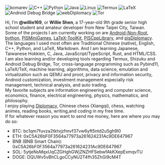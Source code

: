 ![komarev](https://komarev.com/ghpvc/?username=Willie169&color=brightgreen&label=Profile+Views&abbreviated=true)
![C++](https://img.shields.io/badge/C++-00599C)
![Python](https://img.shields.io/badge/Python-3776AB)
![Java](https://img.shields.io/badge/Java-F89820)
![Linux](https://img.shields.io/badge/Linux-FCC624)
![Termux](https://img.shields.io/badge/Termux-000000)
![LaTeX](https://img.shields.io/badge/LaTeX-008080)
![Android Debug Bridge](https://img.shields.io/badge/Android%20Debug%20Bridge-3DDC84)
![webDiplomacy](https://img.shields.io/badge/webDiplomacy-35781D)
![Tor](https://img.shields.io/badge/Tor-80449C)

Hi, I’m **@willie169**, or **Willie Shen**, a 17-year-old 9th grade senior high school student and amateur developer from New Taipei City, Taiwan.\
Some of the projects I am currently working on are [Android-Non-Root](https://github.com/Willie169/Android-Non-Root), [bython](https://github.com/Willie169/bython), [PISMiniGames](https://github.com/PythonIsSlowOrg/PISMiniGames), [LaTeX-ToolKit](https://github.com/Willie169/LaTeX-ToolKit), [PISCppLibrary](https://github.com/PythonIsSlowOrg/PISCppLibrary), and [pisDiplomacy](https://github.com/PythonIsSlowOrg/pisDiplomacy).\
The languages I used most often are Traditional Chinese (native), English, C++, Python, and LaTeX, Markdown. And I am learning Japanese, Taiwanese Hokkien, C, Java, JavaScript/TypeScript, Rust, and HTML/CSS.\
I am also learning and/or developing tools regarding Termux, Shizuku and Android Debug Bridge, Tor, cross-language programming such as Pybind11, LaTeX/TeX, machine learning, algorithms, data science, emulation and virtualization such as QEMU and proot, privacy and information security, Android customization, investment management especially risk management, technical analysis, and auto trading.\
My favorite subjects are information engineering and computer science, economics, finance, electrical engineering, physics, mathematics, and philosophy.\
I enjoy playing [Diplomacy](https://webdiplomacy.net/userprofile.php?userID=222135), Chinese chess (Xiangqi), chess, watching animes, reading books, writing,and coding in my free time.\
If for whatever reason you want to send me money, here are where you may do so:
- BTC:
  bc1qm7fuvza2tktvjzfmvf37vw6yft5ntd2u5gh9l0
- ETH:
  0xC5A26bF0F3564a77973a261624231Ac9DE647967
- BNB (BNB Smart Chain):
  0xC5A26bF0F3564a77973a261624231Ac9DE647967
- SOL:
  5ytjeNsMqxUqCZGHghGWjZNZHFSebwfAkKXepExmqvTU
- DOGE:
  DQUWv5vBhCLgoCCyNU2T4fh35ZhGi9cM4T